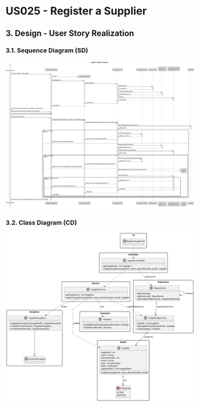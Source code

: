 # US025 - Register a Supplier

## 3. Design - User Story Realization

### 3.1. Sequence Diagram (SD)

![Sequence Diagram](svg/us025-sequence-diagram.svg)

### 3.2. Class Diagram (CD)

![Class Diagram](svg/us025-class-diagram.svg)